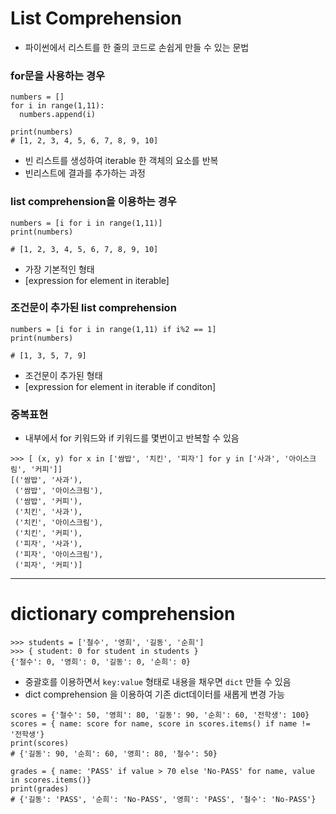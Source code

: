 # List Comprehension 

- 파이썬에서 리스트를 한 줄의 코드로 손쉽게 만들 수 있는 문법

### for문을 사용하는 경우
```
numbers = []
for i in range(1,11):
  numbers.append(i)

print(numbers)
# [1, 2, 3, 4, 5, 6, 7, 8, 9, 10]
```
- 빈 리스트를 생성하여 iterable 한 객체의 요소를 반복
- 빈리스트에 결과를 추가하는 과정

### list comprehension을 이용하는 경우
```
numbers = [i for i in range(1,11)]
print(numbers)

# [1, 2, 3, 4, 5, 6, 7, 8, 9, 10]
```
- 가장 기본적인 형태 
- [expression for element in iterable]

### 조건문이 추가된 list comprehension
```
numbers = [i for i in range(1,11) if i%2 == 1]
print(numbers)

# [1, 3, 5, 7, 9]
```
- 조건문이 추가된 형태
- [expression for element in iterable if conditon]

### 중복표현
- 내부에서 for 키워드와 if 키워드를 몇번이고 반복할 수 있음
```
>>> [ (x, y) for x in ['쌈밥', '치킨', '피자'] for y in ['사과', '아이스크림', '커피']]
[('쌈밥', '사과'),
 ('쌈밥', '아이스크림'),
 ('쌈밥', '커피'),
 ('치킨', '사과'),
 ('치킨', '아이스크림'),
 ('치킨', '커피'),
 ('피자', '사과'),
 ('피자', '아이스크림'),
 ('피자', '커피')]
```

---

# dictionary comprehension
```
>>> students = ['철수', '영희', '길동', '순희']
>>> { student: 0 for student in students }
{'철수': 0, '영희': 0, '길동': 0, '순희': 0}
```
- 중괄호를 이용하면서 ```key:value``` 형태로 내용을 채우면 ```dict``` 만들 수 있음
- dict comprehension 을 이용하여 기존 dict데이터를 새롭게 변경 가능
```
scores = {'철수': 50, '영희': 80, '길동': 90, '순희': 60, '전학생': 100}
scores = { name: score for name, score in scores.items() if name != '전학생'}
print(scores)
# {'길동': 90, '순희': 60, '영희': 80, '철수': 50}

grades = { name: 'PASS' if value > 70 else 'No-PASS' for name, value in scores.items()}
print(grades)
# {'길동': 'PASS', '순희': 'No-PASS', '영희': 'PASS', '철수': 'No-PASS'}
```
